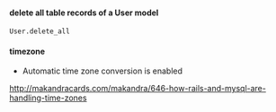 #### delete all table records of a User model

    User.delete_all

#### timezone

* Automatic time zone conversion is enabled

http://makandracards.com/makandra/646-how-rails-and-mysql-are-handling-time-zones

